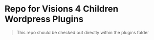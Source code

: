 # Repo for Visions 4 Children Wordpress Plugins
> This repo should be checked out directly within the plugins folder
